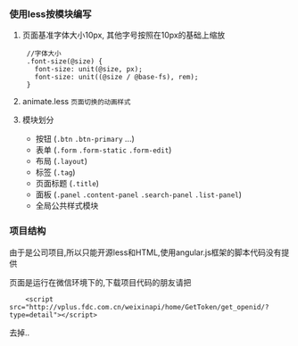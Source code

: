 ### 使用less按模块编写 ###

1. 页面基准字体大小10px, 其他字号按照在10px的基础上缩放
    
		//字体大小
		.font-size(@size) {
		  font-size: unit(@size, px);
		  font-size: unit((@size / @base-fs), rem);
		}

2. animate.less `页面切换的动画样式`

3. 模块划分	
	- 按钮 (`.btn` `.btn-primary` ...)
	- 表单 (`.form` `.form-static` `.form-edit`)
	- 布局 (`.layout`)
	- 标签 (`.tag`)
	- 页面标题 (`.title`)
	- 面板 (`.panel` `.content-panel` `.search-panel` `.list-panel`)
	- 全局公共样式模块

    
### 项目结构 ###
由于是公司项目,所以只能开源less和HTML,使用angular.js框架的脚本代码没有提供

页面是运行在微信环境下的,下载项目代码的朋友请把

		<script src="http://vplus.fdc.com.cn/weixinapi/home/GetToken/get_openid/?type=detail"></script>

去掉..